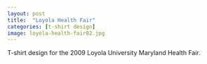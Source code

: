 ```yaml
---
layout: post
title:  "Loyola Health Fair"
categories: [t-shirt design]
image: loyola-health-fair02.jpg
---
```


T-shirt design for the 2009 Loyola University Maryland Health Fair.